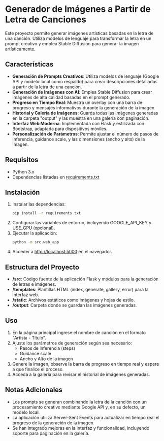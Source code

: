 # Generador de Imágenes a Partir de Letra de Canciones

Este proyecto permite generar imágenes artísticas basadas en la letra de una canción. Utiliza modelos de lenguaje para transformar la letra en un prompt creativo y emplea Stable Diffusion para generar la imagen artísticamente.

## Características

- **Generación de Prompts Creativos**: Utiliza modelos de lenguaje (Google API y modelo local como respaldo) para crear descripciones detalladas a partir de la letra de una canción.
- **Generación de Imágenes con AI**: Emplea Stable Diffusion para crear imágenes de alta calidad basadas en el prompt generado.
- **Progreso en Tiempo Real**: Muestra un overlay con una barra de progreso y mensajes informativos durante la generación de la imagen.
- **Historial y Galería de Imágenes**: Guarda todas las imágenes generadas en la carpeta "output" y las muestra en una galería con paginación.
- **Interfaz Web Moderna**: Implementada con Flask y estilizada con Bootstrap, adaptada para dispositivos móviles.
- **Personalización de Parámetros**: Permite ajustar el número de pasos de inferencia, guidance scale, y las dimensiones (ancho y alto) de la imagen.

## Requisitos

- Python 3.x
- Dependencias listadas en [requirements.txt](requirements.txt)

## Instalación

1. Instalar las dependencias:  
   ```bash
   pip install -r requirements.txt
   ```
2. Configurar las variables de entorno, incluyendo GOOGLE_API_KEY y USE_GPU (opcional).
3. Ejecutar la aplicación:  
   ```bash
   python -m src.web_app
   ```
4. Acceder a [http://localhost:5000](http://localhost:5000) en el navegador.

## Estructura del Proyecto

- **/src**: Código fuente de la aplicación Flask y módulos para la generación de letras e imágenes.
- **/templates**: Plantillas HTML (index, generate, gallery, error) para la interfaz web.
- **/static**: Archivos estáticos como imágenes y hojas de estilo.
- **/output**: Carpeta donde se guardan las imágenes generadas.

## Uso

1. En la página principal ingrese el nombre de canción en el formato "Artista - Título".
2. Ajuste los parámetros de generación según sea necesario:
   - Pasos de inferencia (steps)
   - Guidance scale
   - Ancho y Alto de la imagen
3. Genere la imagen, observe la barra de progreso en tiempo real y espere a que finalice el proceso.
4. Acceda a la galería para revisar el historial de imágenes generadas.

## Notas Adicionales

- Los prompts se generan combinando la letra de la canción con un procesamiento creativo mediante Google API y, en su defecto, un modelo local.
- La aplicación utiliza Server-Sent Events para actualizar en tiempo real el progreso de la generación de la imagen.
- Se han integrado mejoras en la interfaz y funcionalidad, incluyendo soporte para paginación en la galería.
